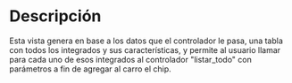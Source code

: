 # Descripción #

Esta vista genera en base a los datos que el controlador le pasa, una tabla con todos los integrados y sus características, y permite al usuario llamar para cada uno de esos integrados al controlador "listar\_todo" con parámetros a fin de agregar al carro el chip.